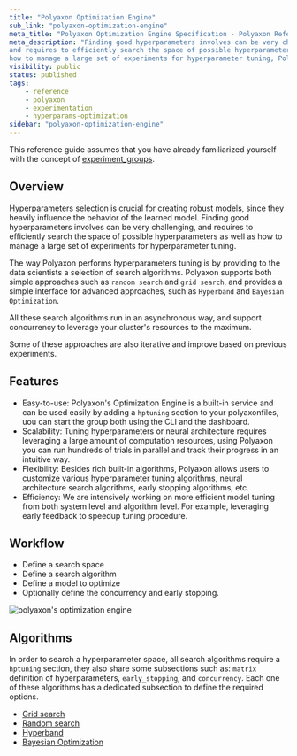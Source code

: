 ```yaml
---
title: "Polyaxon Optimization Engine"
sub_link: "polyaxon-optimization-engine"
meta_title: "Polyaxon Optimization Engine Specification - Polyaxon References"
meta_description: "Finding good hyperparameters involves can be very challenging,
and requires to efficiently search the space of possible hyperparameters as well as
how to manage a large set of experiments for hyperparameter tuning, Polyaxon Optimization Engine tries to simplify this by exposing a set of search algorithms."
visibility: public
status: published
tags:
    - reference
    - polyaxon
    - experimentation
    - hyperparams-optimization
sidebar: "polyaxon-optimization-engine"
---
```


This reference guide assumes that you have already familiarized yourself with the concept of [experiment_groups](/concepts/experiment-groups-hyperparameters-optimization/).

## Overview 

Hyperparameters selection is crucial for creating robust models,
since they heavily influence the behavior of the learned model.
Finding good hyperparameters involves can be very challenging,
and requires to efficiently search the space of possible hyperparameters as well as
how to manage a large set of experiments for hyperparameter tuning.

The way Polyaxon performs hyperparameters tuning is by providing to the data scientists a selection of search algorithms.
Polyaxon supports both simple approaches such as `random search` and `grid search`, and provides a simple interface for
advanced approaches, such as `Hyperband` and `Bayesian Optimization`.

All these search algorithms run in an asynchronous way, and support concurrency to leverage your cluster's resources to the maximum.

Some of these approaches are also iterative and improve based on previous experiments.

## Features

 * Easy-to-use: Polyaxon's Optimization Engine is a built-in service and can be used easily by adding a `hptuning` section to your polyaxonfiles, uou can start the group both using the CLI and the dashboard.
 * Scalability: Tuning hyperparameters or neural architecture requires leveraging a large amount of computation resources, using Polyaxon you can run hundreds of trials in parallel and track their progress in an intuitive way.
 * Flexibility: Besides rich built-in algorithms, Polyaxon allows users to customize various hyperparameter tuning algorithms, neural architecture search algorithms, early stopping algorithms, etc.
 * Efficiency: We are intensively working on more efficient model tuning from both system level and algorithm level. For example, leveraging early feedback to speedup tuning procedure.

## Workflow

 * Define a search space
 * Define a search algorithm
 * Define a model to optimize
 * Optionally define the concurrency and early stopping.
 
 ![polyaxon's optimization engine](../../content/images/references/optimization-engine/polyaxon-optimization-engine.svg)

## Algorithms 

In order to search a hyperparameter space, all search algorithms require a `hptuning` section,
they also share some subsections such as: `matrix` definition of hyperparameters, `early_stopping`, and `concurrency`.
Each one of these algorithms has a dedicated subsection to define the required options.

 * [Grid search](/references/polyaxon-optimization-engine/grid-search/)
 * [Random search](/references/polyaxon-optimization-engine/random-search/)
 * [Hyperband](/references/polyaxon-optimization-engine/hyperband/)
 * [Bayesian Optimization](/references/polyaxon-optimization-engine/bayesian-optimization/)
